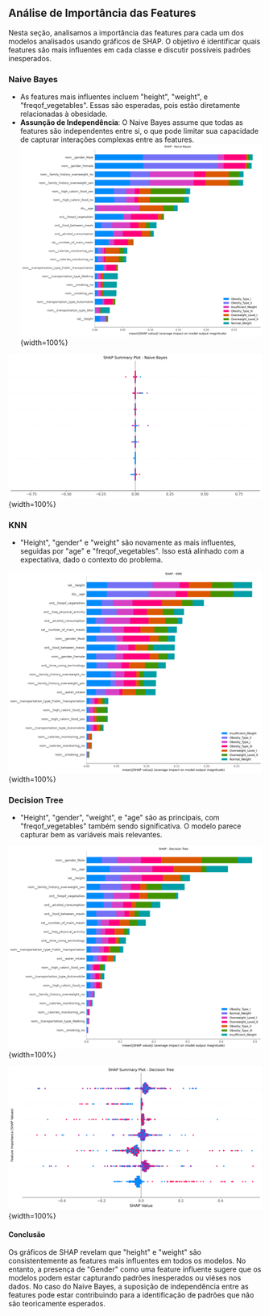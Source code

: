 ## Análise de Importância das Features

Nesta seção, analisamos a importância das features para cada um dos modelos analisados usando gráficos de SHAP. O objetivo é identificar quais features são mais influentes em cada classe e discutir possíveis padrões inesperados.

### Naive Bayes

- As features mais influentes incluem "height", "weight", e "freqof_vegetables". Essas são esperadas, pois estão diretamente relacionadas à obesidade.
- **Assunção de Independência**: O Naive Bayes assume que todas as features são independentes entre si, o que pode limitar sua capacidade de capturar interações complexas entre as features.
  ![alt text](../results/naive_bayes/shap_summary_naive_bayes_bar.png){width=100%}

![alt text](../results/naive_bayes/shap_summary_naive_bayes_dots.png){width=100%}

### KNN

- "Height", "gender" e "weight" são novamente as mais influentes, seguidas por "age" e "freqof_vegetables". Isso está alinhado com a expectativa, dado o contexto do problema.

![alt text](../results/knn/shap_summary_knn.png){width=100%}

### Decision Tree

- "Height", "gender", "weight", e "age" são as principais, com "freqof_vegetables" também sendo significativa. O modelo parece capturar bem as variáveis mais relevantes.

![alt text](../results/decision_tree/shap_summary_decision_tree_bar.png){width=100%}

![alt text](../results/decision_tree/shap_summary_decision_tree_dots.png){width=100%}

#### Conclusão

Os gráficos de SHAP revelam que "height" e "weight" são consistentemente as features mais influentes em todos os modelos. No entanto, a presença de "Gender" como uma feature influente sugere que os modelos podem estar capturando padrões inesperados ou viéses nos dados. No caso do Naive Bayes, a suposição de independência entre as features pode estar contribuindo para a identificação de padrões que não são teoricamente esperados.
